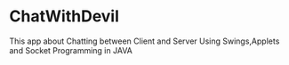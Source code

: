 # ChatWithDevil
This app about Chatting between Client and Server Using Swings,Applets and Socket Programming in JAVA

